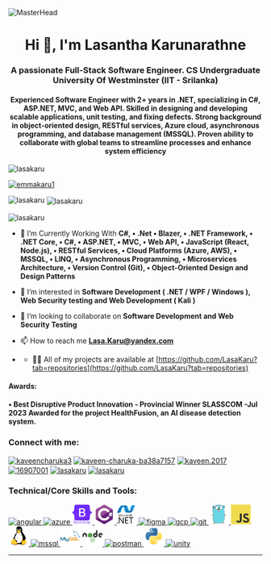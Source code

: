 
 ![MasterHead](https://camo.githubusercontent.com/72644e6ba247a0628cfc1949021ebf75313690b306b68b3bb2c899ee7d7f0a42/68747470733a2f2f616e696d61666f756e646174696f6e2e696e2f77702d636f6e74656e742f75706c6f6164732f323032312f30332f776562736974652e676966)


###

<h1 align="center">Hi 👋, I'm Lasantha Karunarathne</h1>
<h3 align="center">A passionate Full-Stack Software Engineer. CS Undergraduate University Of Westminster (IIT - Srilanka) </h3>
<h4 align="center">Experienced Software Engineer with 2+ years in .NET, specializing in C#, ASP.NET, MVC, and Web API. Skilled in designing
and developing scalable applications, unit testing, and fixing defects. Strong background in object-oriented design, RESTful
services, Azure cloud, asynchronous programming, and database management (MSSQL). Proven ability to collaborate with
global teams to streamline processes and enhance system efficiency </h3>

<p align="left"> <img src="https://komarev.com/ghpvc/?username=lasakaru&label=Profile%20views&color=0e75b6&style=flat" alt="lasakaru" /> </p>
<p align="left"> <a href="https://twitter.com/emmakaru1" target="blank"><img src="https://img.shields.io/twitter/follow/emmakaru1?logo=twitter&style=for-the-badge" alt="emmakaru1" /></a> </p>

<p><img align="left" src="https://github-readme-stats.vercel.app/api/top-langs?username=lasakaru&show_icons=true&locale=en&layout=compact" alt="lasakaru" /></p>

<p>&nbsp;<img align="center" src="https://github-readme-stats.vercel.app/api?username=lasakaru&show_icons=true&locale=en" alt="lasakaru" /></p>

<p><img align="center" src="https://github-readme-streak-stats.herokuapp.com/?user=lasakaru&" alt="lasakaru" /></p>


- 🌱 I’m Currently Working With **C#, • .Net • Blazer, • .NET Framework, • .NET Core, • C#, • ASP.NET, • MVC, • Web API, • JavaScript (React, Node.js), • RESTful Services, • Cloud Platforms (Azure, AWS), • MSSQL, • LINQ, • Asynchronous Programming, • Microservices Architecture, • Version Control (Git), • Object-Oriented Design and Design Patterns**

- 🤝 I’m interested in **Software Development ( .NET / WPF / Windows ), Web Security testing and Web Development ( Kali )**

- 💬 I’m looking to collaborate on **Software Development and Web Security Testing**

- 📫 How to reach me **Lasa.Karu@yandex.com**

- - 👨‍💻 All of my projects are available at [https://github.com/LasaKaru?tab=repositories](https://github.com/LasaKaru?tab=repositories)
 

<h4 align="left">Awards:</h3>
<b><p align="left">
• Best Disruptive Product Innovation - Provincial Winner
SLASSCOM -Jul 2023
Awarded for the project HealthFusion, an AI disease detection system.
</p></b>

 

<h3 align="left">Connect with me:</h3>
<p align="left">
<a href="https://twitter.com/Emmakaru1?t=Sa2jzyj0AZKq7K7P4odU8g&s=09" target="blank"><img align="center" src="https://raw.githubusercontent.com/rahuldkjain/github-profile-readme-generator/master/src/images/icons/Social/twitter.svg" alt="kaveencharuka3" height="30" width="40" /></a>
<a href="https://www.linkedin.com/in/lasantha-karunarathne-8ab8aa191/" target="blank"><img align="center" src="https://raw.githubusercontent.com/rahuldkjain/github-profile-readme-generator/master/src/images/icons/Social/linked-in-alt.svg" alt="kaveen-charuka-ba38a7157" height="30" width="40" /></a>
<a href="https://facebook.com/dineth.lasantha" target="blank"><img align="center" src="https://raw.githubusercontent.com/rahuldkjain/github-profile-readme-generator/master/src/images/icons/Social/facebook.svg" alt="kaveen.2017" height="30" width="40" /></a>
<a href="https://stackoverflow.com/users/16907001" target="blank"><img align="center" src="https://raw.githubusercontent.com/rahuldkjain/github-profile-readme-generator/master/src/images/icons/Social/stack-overflow.svg" alt="16907001" height="30" width="40" /></a>
<a href="https://instagram.com/lasakaru" target="blank"><img align="center" src="https://raw.githubusercontent.com/rahuldkjain/github-profile-readme-generator/master/src/images/icons/Social/instagram.svg" alt="lasakaru" height="30" width="40" /></a>
<a href="https://www.leetcode.com/lasakaru" target="blank"><img align="center" src="https://raw.githubusercontent.com/rahuldkjain/github-profile-readme-generator/master/src/images/icons/Social/leet-code.svg" alt="lasakaru" height="30" width="40" /></a>
</p>


<h3 align="left">Technical/Core Skills and Tools:</h3>
<p align="left"> <a href="https://angular.io" target="_blank" rel="noreferrer"> <img src="https://angular.io/assets/images/logos/angular/angular.svg" alt="angular" width="40" height="40"/> </a> <a href="https://azure.microsoft.com/en-in/" target="_blank" rel="noreferrer"> <img src="https://www.vectorlogo.zone/logos/microsoft_azure/microsoft_azure-icon.svg" alt="azure" width="40" height="40"/> </a> <a href="https://getbootstrap.com" target="_blank" rel="noreferrer"> <img src="https://raw.githubusercontent.com/devicons/devicon/master/icons/bootstrap/bootstrap-plain-wordmark.svg" alt="bootstrap" width="40" height="40"/> </a> <a href="https://www.w3schools.com/cs/" target="_blank" rel="noreferrer"> <img src="https://raw.githubusercontent.com/devicons/devicon/master/icons/csharp/csharp-original.svg" alt="csharp" width="40" height="40"/> </a> <a href="https://dotnet.microsoft.com/" target="_blank" rel="noreferrer"> <img src="https://raw.githubusercontent.com/devicons/devicon/master/icons/dot-net/dot-net-original-wordmark.svg" alt="dotnet" width="40" height="40"/> </a> <a href="https://www.figma.com/" target="_blank" rel="noreferrer"> <img src="https://www.vectorlogo.zone/logos/figma/figma-icon.svg" alt="figma" width="40" height="40"/> </a> <a href="https://cloud.google.com" target="_blank" rel="noreferrer"> <img src="https://www.vectorlogo.zone/logos/google_cloud/google_cloud-icon.svg" alt="gcp" width="40" height="40"/> </a> <a href="https://git-scm.com/" target="_blank" rel="noreferrer"> <img src="https://www.vectorlogo.zone/logos/git-scm/git-scm-icon.svg" alt="git" width="40" height="40"/> </a> <a href="https://golang.org" target="_blank" rel="noreferrer"> <img src="https://raw.githubusercontent.com/devicons/devicon/master/icons/go/go-original.svg" alt="go" width="40" height="40"/> </a> <a href="https://developer.mozilla.org/en-US/docs/Web/JavaScript" target="_blank" rel="noreferrer"> <img src="https://raw.githubusercontent.com/devicons/devicon/master/icons/javascript/javascript-original.svg" alt="javascript" width="40" height="40"/> </a> <a href="https://www.linux.org/" target="_blank" rel="noreferrer"> <img src="https://raw.githubusercontent.com/devicons/devicon/master/icons/linux/linux-original.svg" alt="linux" width="40" height="40"/> </a> <a href="https://www.microsoft.com/en-us/sql-server" target="_blank" rel="noreferrer"> <img src="https://www.svgrepo.com/show/303229/microsoft-sql-server-logo.svg" alt="mssql" width="40" height="40"/> </a> <a href="https://www.mysql.com/" target="_blank" rel="noreferrer"> <img src="https://raw.githubusercontent.com/devicons/devicon/master/icons/mysql/mysql-original-wordmark.svg" alt="mysql" width="40" height="40"/> </a> <a href="https://nodejs.org" target="_blank" rel="noreferrer"> <img src="https://raw.githubusercontent.com/devicons/devicon/master/icons/nodejs/nodejs-original-wordmark.svg" alt="nodejs" width="40" height="40"/> </a> <a href="https://postman.com" target="_blank" rel="noreferrer"> <img src="https://www.vectorlogo.zone/logos/getpostman/getpostman-icon.svg" alt="postman" width="40" height="40"/> </a> <a href="https://www.python.org" target="_blank" rel="noreferrer"> <img src="https://raw.githubusercontent.com/devicons/devicon/master/icons/python/python-original.svg" alt="python" width="40" height="40"/> </a> <a href="https://unity.com/" target="_blank" rel="noreferrer"> <img src="https://www.vectorlogo.zone/logos/unity3d/unity3d-icon.svg" alt="unity" width="40" height="40"/> </a> </p>


____________________________________________________________________


